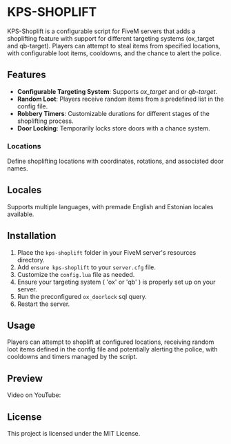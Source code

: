 # KPS-SHOPLIFT

KPS-Shoplift is a configurable script for FiveM servers that adds a shoplifting feature with support for different targeting systems (ox_target and qb-target). Players can attempt to steal items from specified locations, with configurable loot items, cooldowns, and the chance to alert the police.

## Features

- **Configurable Targeting System**: Supports *ox_target* and or *qb-target*.
- **Random Loot**: Players receive random items from a predefined list in the config file.
- **Robbery Timers**: Customizable durations for different stages of the shoplifting process.
- **Door Locking**: Temporarily locks store doors with a chance system.

### Locations

Define shoplifting locations with coordinates, rotations, and associated door names.

## Locales

Supports multiple languages, with premade English and Estonian locales available.

## Installation


1. Place the `kps-shoplift` folder in your FiveM server's resources directory.
2. Add `ensure kps-shoplift` to your `server.cfg` file.
3. Customize the `config.lua` file as needed.
4. Ensure your targeting system ( 'ox' or 'qb' ) is properly set up on your server.
5. Run the preconfigured `ox_doorlock` sql query.
6. Restart the server.

## Usage

Players can attempt to shoplift at configured locations, receiving random loot items defined in the config file and potentially alerting the police, with cooldowns and timers managed by the script.

## Preview

Video on YouTube: 

## License

This project is licensed under the MIT License.
